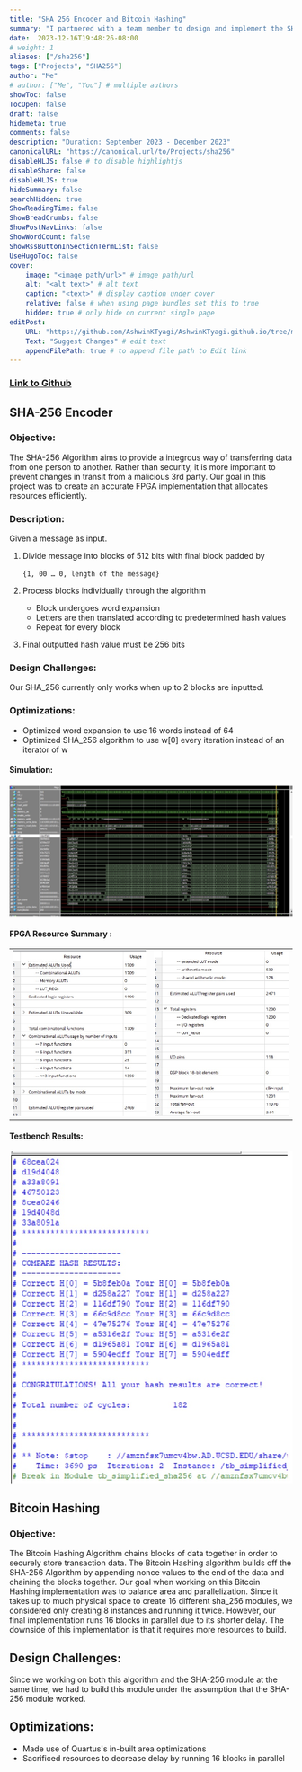 ```yaml
---
title: "SHA 256 Encoder and Bitcoin Hashing"
summary: "I partnered with a team member to design and implement the SHA256 Encoding and Bitcoin Hashing Algorithms using SystemVerilog."
date:  2023-12-16T19:48:26-08:00
# weight: 1
aliases: ["/sha256"]
tags: ["Projects", "SHA256"]
author: "Me"
# author: ["Me", "You"] # multiple authors
showToc: false
TocOpen: false
draft: false
hidemeta: true
comments: false
description: "Duration: September 2023 - December 2023" 
canonicalURL: "https://canonical.url/to/Projects/sha256"
disableHLJS: false # to disable highlightjs
disableShare: false
disableHLJS: true
hideSummary: false
searchHidden: true
ShowReadingTime: false
ShowBreadCrumbs: false
ShowPostNavLinks: false
ShowWordCount: false
ShowRssButtonInSectionTermList: false
UseHugoToc: false
cover:
    image: "<image path/url>" # image path/url
    alt: "<alt text>" # alt text
    caption: "<text>" # display caption under cover
    relative: false # when using page bundles set this to true
    hidden: true # only hide on current single page
editPost:
    URL: "https://github.com/AshwinKTyagi/AshwinKTyagi.github.io/tree/main/content"
    Text: "Suggest Changes" # edit text
    appendFilePath: true # to append file path to Edit link
---
```

### [Link to Github](https://github.com/aktyagiUCSD/ECE-111-Final-Project)

## SHA-256 Encoder
### Objective:

The SHA-256 Algorithm aims to provide a integrous way of transferring data from one person to another.
Rather than security, it is more important to prevent changes in transit from a malicious 3rd party.
Our goal in this project was to create an accurate FPGA implementation that allocates resources efficiently.

### Description:

Given a message as input.
1. Divide message into blocks of 512 bits with final block padded by

    ```{1, 00 … 0, length of the message}```

2. Process blocks individually through the algorithm

    - Block undergoes word expansion 
    - Letters are then translated according to predetermined hash values
    - Repeat for every block

3. Final outputted hash value must be 256 bits

### Design Challenges:

Our SHA_256 currently only works when up to 2 blocks are inputted.

### Optimizations:

- Optimized word expansion to use 16 words instead of 64
- Optimized SHA_256 algorithm to use w[0] every iteration instead of an iterator of w

#### Simulation:

![sha256_simulation](images/sha256_simulation.jpg)

#### FPGA Resource Summary :

|  |  |
|  --------------------------------------- | ---------------------------------------- |
| ![sha256_fpga1](images/sha256_fpga1.jpg) | ![sha256_fpga2](images/sha256_fpga2.jpg) |

#### Testbench Results:

![sha256_testbench](images/sha256_testbench.jpg)

## Bitcoin Hashing
### Objective:

The Bitcoin Hashing Algorithm chains blocks of data together in order to securely store transaction data.
The Bitcoin Hashing algorithm builds off the SHA-256 Algorithm by appending nonce values to the end of the data and chaining the blocks together.
Our goal when working on this Bitcoin Hashing implementation was to balance area and parallelization. 
Since it takes up to much physical space to create 16 different sha_256 modules, we considered only creating 8 instances and running it twice. 
However, our final implementation runs 16 blocks in parallel due to its shorter delay. The downside of this implementation is that it requires more resources to build.

## Design Challenges:

Since we working on both this algorithm and the SHA-256 module at the same time, we had to build this module under the assumption that the SHA-256 module worked.

## Optimizations:

- Made use of Quartus's in-built area optimizations
- Sacrificed resources to decrease delay by running 16 blocks in parallel
